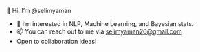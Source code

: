 👋 Hi, I’m @selimyaman
- 👀 I’m interested in NLP, Machine Learning, and Bayesian stats.
- 📫 You can reach out to me via selimyaman26@gmail.com
- Open to collaboration ideas!
